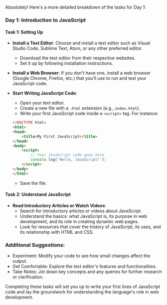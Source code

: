 Absolutely! Here's a more detailed breakdown of the tasks for Day 1:

### Day 1: Introduction to JavaScript

#### Task 1: Setting Up
- **Install a Text Editor**: Choose and install a text editor such as Visual Studio Code, Sublime Text, Atom, or any other preferred editor.
    - Download the text editor from their respective websites.
    - Set it up by following installation instructions.

- **Install a Web Browser**: If you don't have one, install a web browser (Google Chrome, Firefox, etc.) that you'll use to run and test your JavaScript code.

- **Start Writing JavaScript Code**:
    - Open your text editor.
    - Create a new file with a `.html` extension (e.g., `index.html`).
    - Write your first JavaScript code inside a `<script>` tag. For instance:
    ```html
    <!DOCTYPE html>
    <html>
    <head>
        <title>My First JavaScript</title>
    </head>
    <body>
        <script>
            // Your JavaScript code goes here
            console.log('Hello, JavaScript!');
        </script>
    </body>
    </html>
    ```
    - Save the file.

#### Task 2: Understand JavaScript
- **Read Introductory Articles or Watch Videos**:
    - Search for introductory articles or videos about JavaScript.
    - Understand the basics: what JavaScript is, its purpose in web development, and its role in creating dynamic web pages.
    - Look for resources that cover the history of JavaScript, its uses, and its relationship with HTML and CSS.

### Additional Suggestions:
- Experiment: Modify your code to see how small changes affect the output.
- Get Comfortable: Explore the text editor's features and functionalities.
- Take Notes: Jot down key concepts and any queries for further research or clarification.

Completing these tasks will set you up to write your first lines of JavaScript code and lay the groundwork for understanding the language's role in web development.